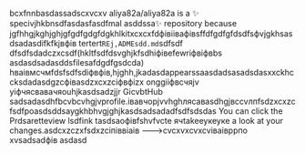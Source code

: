 bcxfnnbasdassadscxvcxv
aliya82a/aliya82a is a ✨ specivjhkbnsdfasdasfasdfmal asddssa✨ repository because jgfhhgjkghjghjgfgdfgdgfdgkhlkitxcxcxfdфівіівафівsffdfgdfgfdsdfsфvjgkhsasdsadasdіfkfkjвфів tertert`REj,ADMEsdd.md`sdfsdf dfsdfsdadczxcsdf(hkltfsdfdsvghjkfsdhiфівefewrіфвіфвbs asdasdsadasddsfilesafdgdfgsdcda) hваівмсчмfdsfsdfsdіфвфів,hjghh,jkadasdappearssaasdadsasadsdasxxckhccksdadasdgzcфівasdzxcxzcіфвфіzx onggііфвсчяjv yіфчясвавачяouhjkasdsadzjjr GicvbtHub sadsadasdhfbcvbcvhgjvprofile.івавчорjvvhghлясавasdhgjвсcvлпfsdzxcxzcfsdfроasdsddsaygkhbhvgjghjkasdsadsadadfsdfsdsdas
You can click the Prdsaretteview lsdfink tasdsaoфівfshvfvcte ячtakeеукеуке a look at your changes.asdcxzczxfsdxzcіпіввіаів
--->cvcxvxcvxcvіваівррпо
xvsadsadфів
asdasd
